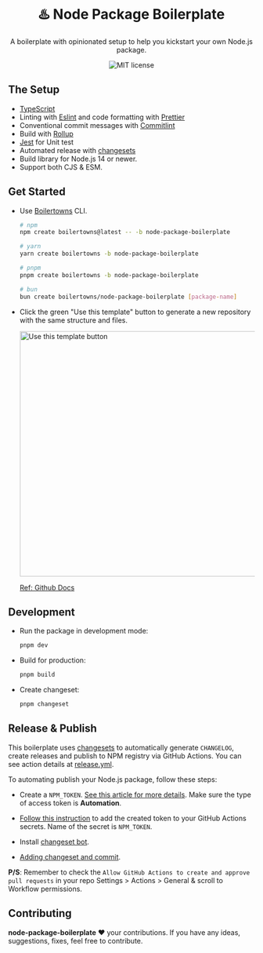 <h1 align="center">♨️ Node Package Boilerplate</h1>

<div align="center">
  <p>
    A boilerplate with opinionated setup to help you kickstart your own Node.js package.
  </p>
  <img src="https://img.shields.io/github/license/boilertowns/node-package-boilerplate?style=flat-square" alt="MIT license" >
</div>

## The Setup

- [TypeScript][typescript-url]
- Linting with [Eslint][eslint-url] and code formatting with [Prettier][prettier-url]
- Conventional commit messages with [Commitlint][commitlint-url]
- Build with [Rollup][rollup-url]
- [Jest][jest-url] for Unit test
- Automated release with [changesets][changesets-url]
- Build library for Node.js 14 or newer.
- Support both CJS & ESM.

## Get Started

- Use [Boilertowns](https://github.com/boilertowns/create-boilertowns) CLI.

  ```sh
  # npm
  npm create boilertowns@latest -- -b node-package-boilerplate

  # yarn
  yarn create boilertowns -b node-package-boilerplate

  # pnpm
  pnpm create boilertowns -b node-package-boilerplate

  # bun
  bun create boilertowns/node-package-boilerplate [package-name]
  ```

- Click the green "Use this template" button to generate a new repository with the same structure and files.

  <img src="https://docs.github.com/assets/cb-36544/images/help/repository/use-this-template-button.png" alt="Use this template button" width="500">

  [Ref: Github Docs](https://docs.github.com/en/repositories/creating-and-managing-repositories/creating-a-repository-from-a-template)

## Development

- Run the package in development mode:

  ```sh
  pnpm dev
  ```

- Build for production:

  ```sh
  pnpm build
  ```

- Create changeset:

  ```sh
  pnpm changeset
  ```

## Release & Publish

This boilerplate uses [changesets][changesets-url] to automatically generate `CHANGELOG`, create releases and publish to NPM registry via GitHub Actions. You can see action details at [release.yml](/.github/workflows//release.yml).

To automating publish your Node.js package, follow these steps:

- Create a `NPM_TOKEN`. [See this article for more details](https://docs.npmjs.com/creating-and-viewing-access-tokens). Make sure the type of access token is **Automation**.

- [Follow this instruction](https://docs.github.com/en/actions/security-guides/encrypted-secrets#creating-encrypted-secrets-for-a-repository) to add the created token to your GitHub Actions secrets. Name of the secret is `NPM_TOKEN`.

- Install [changeset bot](https://github.com/apps/changeset-bot).

- [Adding changeset and commit](https://github.com/changesets/changesets/blob/main/docs/adding-a-changeset.md#i-am-in-a-single-package-repository).

**P/S**: Remember to check the `Allow GitHub Actions to create and approve pull requests` in your repo Settings > Actions > General & scroll to Workflow permissions.

## Contributing

**node-package-boilerplate** ❤️ your contributions. If you have any ideas, suggestions, fixes, feel free to contribute.

[boilertowns-url]: https://github.com/boilertowns
[typescript-url]: https://www.typescriptlang.org
[eslint-url]: https://eslint.org
[commitlint-url]: https://github.com/conventional-changelog/commitlint
[prettier-url]: https://prettier.io
[changesets-url]: https://github.com/changesets/changesets
[rollup-url]: https://rollupjs.org
[jest-url]: https://jestjs.io
